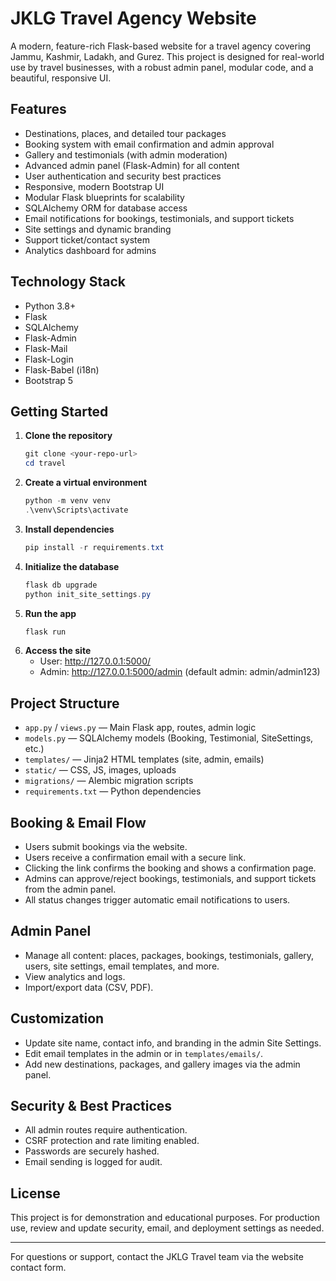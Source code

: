 # JKLG Travel Agency Website

A modern, feature-rich Flask-based website for a travel agency covering Jammu, Kashmir, Ladakh, and Gurez. This project is designed for real-world use by travel businesses, with a robust admin panel, modular code, and a beautiful, responsive UI.

## Features
- Destinations, places, and detailed tour packages
- Booking system with email confirmation and admin approval
- Gallery and testimonials (with admin moderation)
- Advanced admin panel (Flask-Admin) for all content
- User authentication and security best practices
- Responsive, modern Bootstrap UI
- Modular Flask blueprints for scalability
- SQLAlchemy ORM for database access
- Email notifications for bookings, testimonials, and support tickets
- Site settings and dynamic branding
- Support ticket/contact system
- Analytics dashboard for admins

## Technology Stack
- Python 3.8+
- Flask
- SQLAlchemy
- Flask-Admin
- Flask-Mail
- Flask-Login
- Flask-Babel (i18n)
- Bootstrap 5

## Getting Started
1. **Clone the repository**
   ```powershell
   git clone <your-repo-url>
   cd travel
   ```
2. **Create a virtual environment**
   ```powershell
   python -m venv venv
   .\venv\Scripts\activate
   ```
3. **Install dependencies**
   ```powershell
   pip install -r requirements.txt
   ```
4. **Initialize the database**
   ```powershell
   flask db upgrade
   python init_site_settings.py
   ```
5. **Run the app**
   ```powershell
   flask run
   ```
6. **Access the site**
   - User: http://127.0.0.1:5000/
   - Admin: http://127.0.0.1:5000/admin (default admin: admin/admin123)

## Project Structure
- `app.py` / `views.py` — Main Flask app, routes, admin logic
- `models.py` — SQLAlchemy models (Booking, Testimonial, SiteSettings, etc.)
- `templates/` — Jinja2 HTML templates (site, admin, emails)
- `static/` — CSS, JS, images, uploads
- `migrations/` — Alembic migration scripts
- `requirements.txt` — Python dependencies

## Booking & Email Flow
- Users submit bookings via the website.
- Users receive a confirmation email with a secure link.
- Clicking the link confirms the booking and shows a confirmation page.
- Admins can approve/reject bookings, testimonials, and support tickets from the admin panel.
- All status changes trigger automatic email notifications to users.

## Admin Panel
- Manage all content: places, packages, bookings, testimonials, gallery, users, site settings, email templates, and more.
- View analytics and logs.
- Import/export data (CSV, PDF).

## Customization
- Update site name, contact info, and branding in the admin Site Settings.
- Edit email templates in the admin or in `templates/emails/`.
- Add new destinations, packages, and gallery images via the admin panel.

## Security & Best Practices
- All admin routes require authentication.
- CSRF protection and rate limiting enabled.
- Passwords are securely hashed.
- Email sending is logged for audit.

## License
This project is for demonstration and educational purposes. For production use, review and update security, email, and deployment settings as needed.

---
For questions or support, contact the JKLG Travel team via the website contact form.
